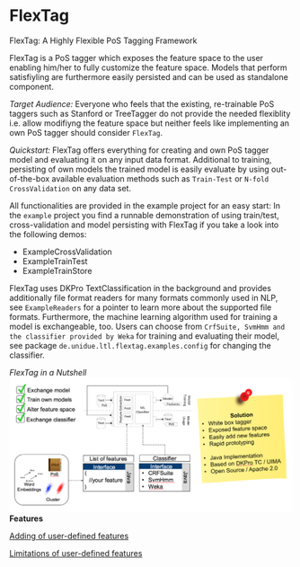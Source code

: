 # FlexTag
FlexTag: A Highly Flexible PoS Tagging Framework

FlexTag is a PoS tagger which exposes the feature space to the user enabling him/her to fully customize the feature space.
Models that perform satisfiyling are furthermore easily persisted and can be used as standalone component.

*Target Audience:*
Everyone who feels that the existing, re-trainable PoS taggers such as Stanford or TreeTagger do not provide the needed flexiblity i.e. allow modifiyng the feature space but neither feels like implementing an own PoS tagger should consider `FlexTag`.

*Quickstart:*
FlexTag offers everything for creating and own PoS tagger model and evaluating it on any input data format. Additional to training, persisting of own models the trained model is easily evaluate by using out-of-the-box available evaluation methods such as `Train-Test` or `N-fold CrossValidation` on any data set.

All functionalities are provided in the example project for an easy start:
In the `example` project you find a runnable demonstration of using train/test, cross-validation and model persisting with FlexTag if you take a look into the following demos:
  * ExampleCrossValidation
  * ExampleTrainTest
  * ExampleTrainStore

FlexTag uses DKPro TextClassification in the background and provides additionally file format readers for many formats commonly used in NLP, see `ExampleReaders` for a pointer to learn more about the supported file formats. Furthermore, the machine learning algorithm used for training a model is exchangeable, too. Users can choose from `CrfSuite, SvmHmm and the classifier provided by Weka` for training and evaluating their model, see package `de.unidue.ltl.flextag.examples.config` for changing the classifier.

*FlexTag in a Nutshell*
![FlexTag](https://github.com/Horsmann/FlexTag/blob/master/flextag-doc/src/main/java/FlexTag.png)
**Features**

[Adding of user-defined features](https://github.com/Horsmann/FlexTag/wiki/Adding-user-defined-features)

[Limitations of user-defined features](https://github.com/Horsmann/FlexTag/wiki/Limitations-of-user-defined-features)

